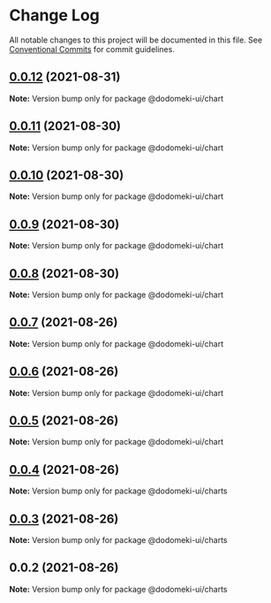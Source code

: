 # Change Log

All notable changes to this project will be documented in this file.
See [Conventional Commits](https://conventionalcommits.org) for commit guidelines.

## [0.0.12](https://github.com/tacigar/dodomeki-ui/compare/v0.0.11...v0.0.12) (2021-08-31)

**Note:** Version bump only for package @dodomeki-ui/chart





## [0.0.11](https://github.com/tacigar/dodomeki-ui/compare/v0.0.10...v0.0.11) (2021-08-30)

**Note:** Version bump only for package @dodomeki-ui/chart





## [0.0.10](https://github.com/tacigar/dodomeki-ui/compare/v0.0.9...v0.0.10) (2021-08-30)

**Note:** Version bump only for package @dodomeki-ui/chart





## [0.0.9](https://github.com/tacigar/dodomeki-ui/compare/v0.0.8...v0.0.9) (2021-08-30)

**Note:** Version bump only for package @dodomeki-ui/chart





## [0.0.8](https://github.com/tacigar/dodomeki-ui/compare/v0.0.7...v0.0.8) (2021-08-30)

**Note:** Version bump only for package @dodomeki-ui/chart





## [0.0.7](https://github.com/tacigar/dodomeki-ui/compare/v0.0.5...v0.0.7) (2021-08-26)

**Note:** Version bump only for package @dodomeki-ui/chart





## [0.0.6](https://github.com/tacigar/dodomeki-ui/compare/v0.0.5...v0.0.6) (2021-08-26)

**Note:** Version bump only for package @dodomeki-ui/chart





## [0.0.5](https://github.com/tacigar/dodomeki-ui/compare/v0.0.4...v0.0.5) (2021-08-26)

**Note:** Version bump only for package @dodomeki-ui/chart





## [0.0.4](https://github.com/tacigar/dodomeki-ui/compare/v0.0.3...v0.0.4) (2021-08-26)

**Note:** Version bump only for package @dodomeki-ui/charts





## [0.0.3](https://github.com/tacigar/dodomeki-ui/compare/v0.0.2...v0.0.3) (2021-08-26)

**Note:** Version bump only for package @dodomeki-ui/charts





## 0.0.2 (2021-08-26)

**Note:** Version bump only for package @dodomeki-ui/charts

